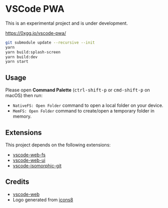 # VSCode PWA

This is an experimental project and is under development.  

https://0xgg.io/vscode-pwa/

```bash
git submodule update --recursive --init
yarn
yarn build:splash-screen
yarn build:dev
yarn start
```

## Usage

Please open **Command Palette** (<kbd>ctrl-shift-p</kbd> or <kbd>cmd-shift-p</kbd> on macOS) then run: 

* `NativeFS: Open Folder` command to open a local folder on your device.  
* `MemFS: Open Folder` command to create/open a temporary folder in memory. 

## Extensions

This project depends on the following extensions:

* [vscode-web-fs](https://github.com/0xGG/vscode-web-fs)
* [vscode-web-ui](https://github.com/0xGG/vscode-web-ui)
* [vscode-isomorphic-git](https://github.com/0xGG/vscode-isomorphic-git)
## Credits

* [vscode-web](https://github.com/Felx-B/vscode-web/)
* Logo generated from [icons8](https://icons8.com/icons/set/visual-studio-code)  

